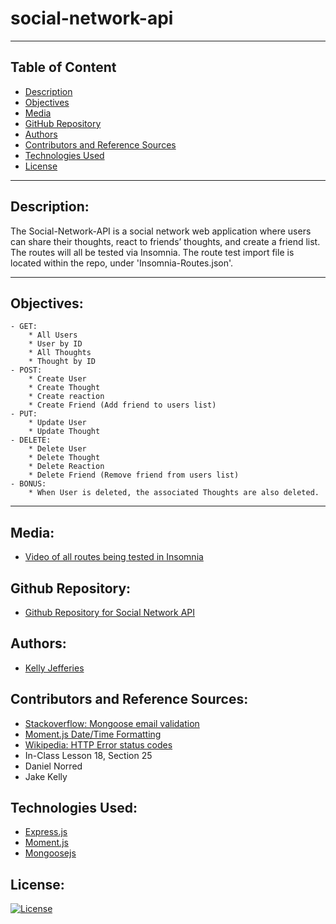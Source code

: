 # social-network-api
----

## Table of Content

- [Description](#description)
- [Objectives](#objectives)
- [Media](#media)
- [GitHub Repository](#github-repository)
- [Authors](#authors)  
- [Contributors and Reference Sources](#contributors-and-reference-sources)
- [Technologies Used](#technologies-used) 
- [License](#license)

-------
## Description:  

The Social-Network-API is a social network web application where users can share their thoughts, react to friends’ thoughts, and create a friend list.  The routes will all be tested via Insomnia.  The route test import file is located within the repo, under 'Insomnia-Routes.json'.

------
## Objectives:
```
- GET: 
    * All Users
    * User by ID
    * All Thoughts
    * Thought by ID
- POST:
    * Create User
    * Create Thought
    * Create reaction
    * Create Friend (Add friend to users list)
- PUT:
    * Update User
    * Update Thought
- DELETE:
    * Delete User
    * Delete Thought
    * Delete Reaction
    * Delete Friend (Remove friend from users list)
- BONUS:
    * When User is deleted, the associated Thoughts are also deleted.
```

------
## Media:

- [Video of all routes being tested in Insomnia](https://drive.google.com/file/d/1u10o8Mgsn-1FTEjgULUJqgj5CXI5wqv6/view?usp=sharing)

## Github Repository:

- [Github Repository for Social Network API](https://github.com/ksjefferies/social-network-api)

## Authors:

- [Kelly Jefferies](https://github.com/ksjefferies)

## Contributors and Reference Sources:

- [Stackoverflow: Mongoose email validation](https://stackoverflow.com/questions/18022365/mongoose-validate-email-syntax)
- [Moment.js Date/Time Formatting](https://momentjscom.readthedocs.io/en/latest/moment/04-displaying/01-format/)
- [Wikipedia: HTTP Error status codes](https://en.wikipedia.org/wiki/List_of_HTTP_status_codes)
- In-Class Lesson 18, Section 25
- Daniel Norred
- Jake Kelly

## Technologies Used:

- [Express.js](https://expressjs.com/)
- [Moment.js](https://momentjs.com/)
- [Mongoosejs](https://mongoosejs.com/docs/)

## License:

[![License](https://img.shields.io/badge/License-MIT%20License-Green)](http://choosealicense.com/licenses/mit/)